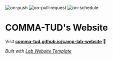 
  ![on-push](../../actions/workflows/on-push.yaml/badge.svg)
  ![on-pull-request](../../actions/workflows/on-pull-request.yaml/badge.svg)
  ![on-schedule](../../actions/workflows/on-schedule.yaml/badge.svg)

  # COMMA-TUD's Website

  Visit **[comma-tud.github.io/camp-lab-website](https://comma-tud.github.io/camp-lab-website)** 🚀

  _Built with [Lab Website Template](https://greene-lab.gitbook.io/lab-website-template-docs)_
